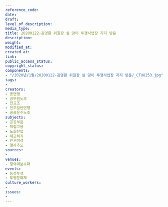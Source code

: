 ```yaml
---
reference_code: 
date: 
draft: 
level_of_description: 
media_type: 
title: 20200122-김명환 위원장 설 맞이 투쟁사업장 지지 방문
description: 
weight: 
modified_at: 
created_at: 
link: 
public_access_status: 
copyright_status: 
components:
- "/2020년/1월/20200122-김명환 위원장 설 맞이 투쟁사업장 지지 방문/_CTU8253.jpg"
tags:
- 
creators:
- 총연맹
- 공무원노조
- 전교조
- 민주일반연맹
- 공공운수노조
subjects:
- 공공부문
- 직접고용
- 노조탄압
- 해고복직
- 인권여성
- 열사추모
sources:
- 
venues:
- 청와대분수대
events:
- 농성투쟁
- 투쟁문화제
culture_workers:
- 
issues:
- 
---
```

